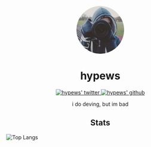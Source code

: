 <p align="center">
    <img style="border-radius: 100px" width="128" height="128" src="https://raw.githubusercontent.com/UhMarco/UhMarco/master/circle-cropped.png?size=2048">
</p>

<h1 align="center">hypews</h1>

<p align="center">
  <a href="https://twitter.com/hyqrogen">
    <img alt="hypews' twitter" width="22px" src="https://cdn.jsdelivr.net/npm/simple-icons@v3/icons/twitter.svg" />
  </a>

  <a href="https://github.com/hypewsthedev">
    <img alt="hypews' github" width="22px" src="https://cdn.jsdelivr.net/npm/simple-icons@v3/icons/github.svg" />
  </a>

<br/>

<p align="center">
    i do deving, but im bad
</p>

<h2 align="center">Stats</h2>


![Top Langs](https://github-readme-stats.vercel.app/api/top-langs/?username=hypewsthedev&layout=compact)
